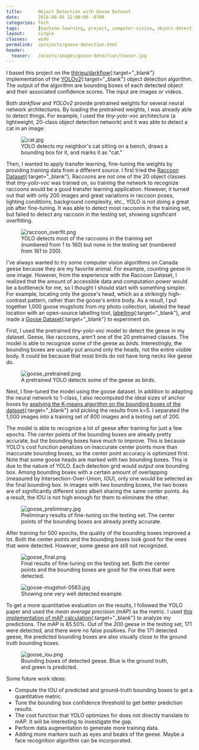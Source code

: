 ```yaml
---
title:      Object Detection with Goose Dataset
date:       2018-08-05 22:08:00 -0700
categories: Tech
tags:       [machine-learning, project, computer-vision, object-detection, yolo]
layout:     single
classes:    wide
permalink:  /projects/goose-detection.html
header:
  teaser:   /assets/images/goose-detection/teaser.jpg
---
```


I based this project on the [thtrieu/darkflow](https://github.com/thtrieu/darkflow){:target="_blank"} implementation of the [YOLOv2](https://arxiv.org/abs/1612.08242){:target="_blank"} object detection algorithm. The output of the algorithm are bounding boxes of each detected object and their associated confidence scores. The input are images or videos.

Both *darkflow* and *YOLOv2* provide pretrained weights for several neural network architectures. By loading the pretrained weights, I was already able to detect things. For example, I used the *tiny-yolo-voc* architecture (a lightweight, 20-class object detection network) and it was able to detect a cat in an image:

<figure>
  <img src="{{site.url}}/assets/images/goose-detection/cat.jpg" alt="cat.jpg"/>
  <figcaption>YOLO detects my neighbor's cat sitting on a bench, draws a bounding box for it, and marks it as "cat."</figcaption>
</figure>

Then, I wanted to apply transfer learning, fine-tuning the weights by providing training data from a different source. I first tried the [Raccoon Dataset](https://github.com/datitran/raccoon_dataset){:target="_blank"}. Raccoons are not one of the 20 object classes that *tiny-yolo-voc* was trained on, so training the network to recognize raccoons would be a good transfer learning application. However, it turned out that with only 200 images and great variations in raccoon poses, lighting conditions, background complexity, etc., YOLO is not doing a great job after fine-tuning. It was able to detect most raccoons in the training set, but failed to detect any raccoon in the testing set, showing significant overfitting.

<figure>
  <img src="{{site.url}}/assets/images/goose-detection/raccoon_overfit.png" alt="raccoon_overfit.png"/>
  <figcaption>YOLO detects most of the raccoons in the training set (numbered from 1 to 160) but none in the testing set (numbered from 161 to 200).</figcaption>
</figure>

I've always wanted to try some computer vision algorithms on Canada geese because they are my favorite animal. For example, counting geese in one image. However, from the experience with the Raccoon Dataset, I realized that the amount of accessible data and computation power would be a bottleneck for me, so I thought I should start with something simpler. For example, locating only the goose's head, which as a strikingly high-contrast pattern, rather than the goose's entire body. As a result, I put together 1,000 goose mugshots from my photo collection, labeled the head location with an open-source labelling tool, [labelImg](https://github.com/tzutalin/labelImg){:target="_blank"}, and made a [Goose Dataset](https://github.com/steggie3/goose-dataset){:target="_blank"} to experiment on.

First, I used the pretrained *tiny-yolo-voc* model to detect the geese in my dataset. Geese, like raccoons, aren't one of the 20 pretrained classes. The model is able to recognize some of the geese as *birds*. Interestingly, the bounding boxes are usually put around only the heads, not the entire visible body. It could be because that most birds do not have long necks like geese do.

<figure>
  <img src="{{site.url}}/assets/images/goose-detection/goose_pretrained.png" alt="goose_pretrained.png"/>
  <figcaption>A pretrained YOLO detects some of the geese as birds.</figcaption>
</figure>

Next, I fine-tuned the model using the goose dataset. In addition to adapting the neural network to 1-class, I also recomputed the ideal sizes of anchor boxes by [applying the K-means algorithm on the bounding boxes of the dataset](https://github.com/steggie3/goose-dataset/blob/master/notebooks/compute_anchor_box.ipynb){:target="_blank"} and picking the results from k=5. I separated the 1,000 images into a training set of 800 images and a testing set of 200. 

The model is able to recognize a lot of geese after training for just a few epochs. The center points of the bounding boxes are already pretty accurate, but the bounding boxes have much to improve. This is because YOLO's cost function penalizes on inaccurate center points more than inaccurate bounding boxes, so the center point accuracy is optimized first. Note that some goose heads are marked with two bounding boxes. This is due to the nature of YOLO. Each detection grid would output one bounding box. Among bounding boxes with a certain amount of overlapping (measured by Intersection-Over-Union, IOU), only one would be selected as the final bounding box. In images with two bounding boxes, the two boxes are of significantly different sizes albeit sharing the same center points. As a result, the IOU is not high enough for them to eliminate the other.

<figure>
  <img src="{{site.url}}/assets/images/goose-detection/goose_preliminary.jpg" alt="goose_preliminary.jpg"/>
  <figcaption>Preliminary results of fine-tuning on the testing set. The center points of the bounding boxes are already pretty accurate.</figcaption>
</figure>

After training for 500 epochs, the quality of the bounding boxes improved a lot. Both the center points and the bounding boxes look good for the ones that were detected. However, some geese are still not recognized.

<figure>
  <img src="{{site.url}}/assets/images/goose-detection/goose_final.png" alt="goose_final.png"/>
  <figcaption>Final results of fine-tuning on the testing set. Both the center points and the bounding boxes are good for the ones that were detected.</figcaption>
</figure>

<figure>
  <img src="{{site.url}}/assets/images/goose-detection/goose-mugshot-0563.jpg" alt="goose-mugshot-0563.jpg"/>
  <figcaption>Showing one very well detected example.</figcaption>
</figure>

To get a more quantitative evaluation on the results, I followed the YOLO paper and used the *mean average precision (mAP)* as the metric. I used [this implementation of mAP calculation](https://github.com/Cartucho/mAP){:target="_blank"} to analyze my predictions. The mAP is 85.50%. Out of the 200 geese in the testing set, 171 were detected, and there were no false positives. For the 171 detected geese, the predicted bounding boxes are also visually close to the ground truth bounding boxes.

<figure>
  <img src="{{site.url}}/assets/images/goose-detection/goose_iou.png" alt="goose_iou.png"/>
  <figcaption>Bounding boxes of detected geese. Blue is the ground truth, and green is predicted.</figcaption>
</figure>

Some future work ideas:
- Compute the IOU of predicted and ground-truth bounding boxes to get a quantitative metric.
- Tune the bounding box confidence threshold to get better prediction results.
- The cost function that YOLO optimizes for does not directly translate to mAP. It will be interesting to investigate the gap.
- Perform data augmentation to generate more training data.
- Adding more markers such as eyes and beaks of the geese. Maybe a face recognition algorithm can be incorporated.